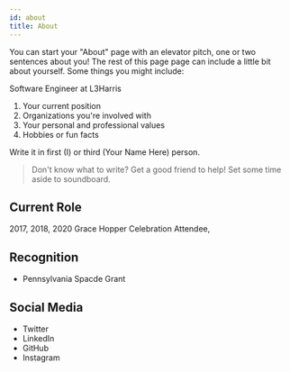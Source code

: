 ```yaml
---
id: about
title: About
---
```


You can start your "About" page with an elevator pitch, one or two
sentences about you! The rest of this page page can
include a little bit about yourself. Some things you
might include:

Software Engineer at L3Harris


1. Your current position
1. Organizations you're involved with
1. Your personal and professional values
1. Hobbies or fun facts

Write it in first (I) or third (Your Name Here) person.

> Don't know what to write? Get a good friend to help! Set some time aside to soundboard.

## Current Role

2017, 2018, 2020 Grace Hopper Celebration Attendee, 

## Recognition

- Pennsylvania Spacde Grant 

## Social Media

- Twitter
- LinkedIn
- GitHub
- Instagram 
